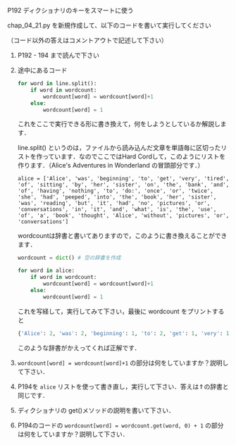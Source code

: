 P192 ディクショナリのキーをスマートに使う

chap_04_21.py を新規作成して、以下のコードを書いて実行してください

（コード以外の答えはコメントアウトで記述して下さい）

1. P192 - 194 まで読んで下さい
1. 途中にあるコード
    ```python
    for word in line.split():
        if word in wordcount:
            wordcount[word] = wordcount[word]+1
        else:
            wordcount[word] = 1 
    ```
    これをここで実行できる形に書き換えて，何をしようとしているか解説します．

    line.split() というのは，ファイルから読み込んだ文章を単語毎に区切ったリストを作っています．なのでここではHard Cordして，このようにリストを作ります．（Alice's Adventures in Wonderland の冒頭部分です．）
    
    ```
    alice = ['Alice', 'was', 'beginning', 'to', 'get', 'very', 'tired', 'of', 'sitting', 'by', 'her', 'sister', 'on', 'the', 'bank', 'and', 'of', 'having', 'nothing', 'to', 'do:', 'once', 'or', 'twice', 'she', 'had', 'peeped', 'into', 'the', 'book', 'her', 'sister', 'was', 'reading', 'but', 'it', 'had', 'no', 'pictures', 'or', 'conversations', 'in', 'it', 'and', 'what', 'is', 'the', 'use', 'of', 'a', 'book', 'thought', 'Alice', 'without', 'pictures', 'or', 'conversations']
    ```
    wordcountは辞書と書いてありますので，このように書き換えることができます．

    ```python 
    wordcount = dict() # 空の辞書を作成

    for word in alice:
        if word in wordcount:
            wordcount[word] = wordcount[word]+1
        else:
            wordcount[word] = 1     
    ``` 
    これを写経して，実行してみて下さい，最後に wordcount をプリントすると
    ```python
    {'Alice': 2, 'was': 2, 'beginning': 1, 'to': 2, 'get': 1, 'very': 1, 'tired': 1, 'of': 3, 'sitting': 1, 'by': 1, 'her': 2, 'sister': 2, 'on': 1, 'the': 3, 'bank': 1, 'and': 2, 'having': 1, 'nothing': 1, 'do:': 1, 'once': 1, 'or': 3, 'twice': 1, 'she': 1, 'had': 2, 'peeped': 1, 'into': 1, 'book': 2, 'reading': 1, 'but': 1, 'it': 2, 'no': 1, 'pictures': 2, 'conversations': 2, 'in': 1, 'what': 1, 'is': 1, 'use': 1, 'a': 1, 'thought': 1, 'without': 1}
    ```
    このような辞書がかえってくれば正解です．
1. `wordcount[word] = wordcount[word]+1` の部分は何をしていますか？説明して下さい．
1. P194を `alice` リストを使って書き直し，実行して下さい．答えは⇑の辞書と同じです．
1. ディクショナリの get()メソッドの説明を書いて下さい．
1. P194のコードの `wordcount[word] = wordcount.get(word, 0) + 1` の部分は何をしていますか？説明して下さい．






    
